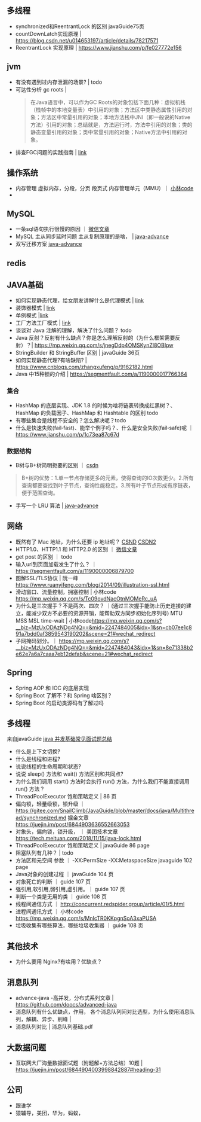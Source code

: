 

## 多线程
- synchronized和ReentrantLock 的区别  javaGuide75页
- countDownLatch实现原理 | <https://blog.csdn.net/u014653197/article/details/78217571>
- ReentrantLock 实现原理 | <https://www.jianshu.com/p/fe027772e156>



## jvm
- 有没有遇到过内存泄漏的场景? | todo
- 可达性分析 gc roots | 
  > 在Java语言中，可以作为GC Roots的对象包括下面几种：虚拟机栈（栈帧中的本地变量表）中引用的对象；方法区中类静态属性引用的对象；方法区中常量引用的对象；本地方法栈中JNI（即一般说的Native方法）引用的对象；总结就是，方法运行时，方法中引用的对象；类的静态变量引用的对象；类中常量引用的对象；Native方法中引用的对象。
- 排查FGC问题的实践指南 | [link](https://mp.weixin.qq.com/s/P8s3kuceBNovUP5adXpFCQ)


## 操作系统
- 内存管理 虚拟内存，分段，分页 段页式 内存管理单元（MMU）｜ [小林code](https://mp.weixin.qq.com/s?__biz=MzUxODAzNDg4NQ==&mid=2247485033&idx=1&sn=bf9ba7aca126ad186922c57a96928593&scene=21#wechat_redirect)
- 


## MySQL
- 一条sql语句执行很慢的原因 ｜ [微信文章](https://mp.weixin.qq.com/s?__biz=Mzg2OTA0Njk0OA==&mid=2247485185&idx=1&sn=66ef08b4ab6af5757792223a83fc0d45&chksm=cea248caf9d5c1dc72ec8a281ec16aa3ec3e8066dbb252e27362438a26c33fbe842b0e0adf47&token=79317275&lang=zh_CN%23rd)
- MySQL 主从同步延时问题  主从复制原理的是啥， | [java-advance](https://github.com/doocs/advanced-java/blob/master/docs/high-concurrency/mysql-read-write-separation.md)
- 双写迁移方案 [java-advance](https://github.com/doocs/advanced-java/blob/master/docs/high-concurrency/database-shard-dynamic-expand.md)


## redis



## JAVA基础

- 如何实现静态代理，给女朋友讲解什么是代理模式  | [link](https://mp.weixin.qq.com/s?__biz=MzI4Njg5MDA5NA==&mid=2247484222&idx=1&sn=5191aca33f7b331adaef11c5e07df468&chksm=ebd7423fdca0cb29cdc59b4c79afcda9a44b9206806d2212a1b807c9f5879674934c37c250a1&scene=21###wechat_redirect)
- 装饰器模式 | [link](https://mp.weixin.qq.com/s?__biz=MzI4Njg5MDA5NA==&mid=2247484226&idx=1&sn=a354d872978fc5db79a012c27ab5277f&chksm=ebd74243dca0cb5515fcad1ecfeda6a329be38c30a82a1325a5a19e7f62b0fa3c74069eed24d&scene=158#rd)
- 单例模式 |[link](https://mp.weixin.qq.com/s?__biz=MzI4Njg5MDA5NA==&mid=2247484239&idx=1&sn=6560be96e456b513cb1e4f78a740a258&chksm=ebd7424edca0cb584906fb97679cf2ca557f430fbc87d2c86ce0652d2e3c36c2528466942df5&scene=158#rd)
- 工厂方法工厂模式 | [link](https://mp.weixin.qq.com/s?__biz=MzI4Njg5MDA5NA==&mid=2247484243&idx=1&sn=972cbe6cdb578256e4d4771e7ca25de3&chksm=ebd74252dca0cb44419903758e8ca52d9ab287562f80be9365e305d6dcc2deaa45b40f9fd2e9&scene=158#rd)
- 谈谈对 Java 注解的理解，解决了什么问题？ todo
- Java 反射？反射有什么缺点？你是怎么理解反射的（为什么框架需要反射）？| <https://mp.weixin.qq.com/s/jnegDdp4OMSKynZl8OBIpw>
- StringBuilder 和 StringBuffer 区别 | javaGuide 36页
- 如何实现静态代理?有啥缺陷? | <https://www.cnblogs.com/zhangxufeng/p/9162182.html>
- Java 中15种锁的介绍 | <https://segmentfault.com/a/1190000017766364>
### 集合
- HashMap 的底层实现、JDK 1.8 的时候为啥将链表转换成红黑树？、HashMap 的负载因子、HashMap 和 Hashtable 的区别 todo
- 有哪些集合是线程不安全的？怎么解决呢？todo
- 什么是快速失败(fail‑fast)、能举个例子吗？、什么是安全失败(fail‑safe)呢 ｜ <https://www.jianshu.com/p/1c73ea87c67d>

### 数据结构
- B树与B+树简明扼要的区别  ｜ [csdn](https://blog.csdn.net/zhuanzhe117/article/details/78039692?utm_medium=distribute.pc_relevant.none-task-blog-BlogCommendFromMachineLearnPai2-1.nonecase&depth_1-utm_source=distribute.pc_relevant.none-task-blog-BlogCommendFromMachineLearnPai2-1.nonecase)
> B+树的优势：1.单一节点存储更多的元素，使得查询的IO次数更少。2.所有查询都要查找到叶子节点，查询性能稳定。3.所有叶子节点形成有序链表，便于范围查询。
- 手写一个 LRU 算法  | [java-advance](https://github.com/doocs/advanced-java/blob/master/docs/high-concurrency/redis-expiration-policies-and-lru.md)






## 网络
- 既然有了 Mac 地址，为什么还要 ip 地址呢？ [CSND](https://blog.csdn.net/John_62/article/details/68489417?utm_medium=distribute.pc_relevant.none-task-blog-BlogCommendFromMachineLearnPai2-1.nonecase&depth_1-utm_source=distribute.pc_relevant.none-task-blog-BlogCommendFromMachineLearnPai2-1.nonecase) [CSDN2](https://blog.csdn.net/qq_29996285/article/details/85213687)
- HTTP1.0、HTTP1.1 和 HTTP2.0 的区别  ｜ [微信文章](https://mp.weixin.qq.com/s/GICbiyJpINrHZ41u_4zT-A?)
- get post 的区别 ｜ todo
- 输入url到页面加载发生了什么？ ｜ <https://segmentfault.com/a/1190000006879700>
- 图解SSL/TLS协议 | 阮一峰 <https://www.ruanyifeng.com/blog/2014/09/illustration-ssl.html>
- 滑动窗口、流量控制，拥塞控制 |  小林code <https://mp.weixin.qq.com/s/Tc09ovdNacOtnMOMeRc_uA> 
- 为什么是三次握手？不是两次、四次？ ｜(通过三次握手能防止历史连接的建立，能减少双方不必要的资源开销，能帮助双方同步初始化序列号)
MTU MSS MSL time-wait | 小林code<https://mp.weixin.qq.com/s?__biz=MzUxODAzNDg4NQ==&mid=2247484005&idx=1&sn=cb07ee1c891a7bdd0af3859543190202&scene=21#wechat_redirect>
- 子网掩码划分。｜ <https://mp.weixin.qq.com/s?__biz=MzUxODAzNDg4NQ==&mid=2247484043&idx=1&sn=8e71338b2e62e7a6a7caaa7eb12defab&scene=21#wechat_redirect>





## Spring

- Spring AOP 和 IOC 的底层实现
- Spring Boot 了解不？和 Spring 啥区别？
- Spring Boot 的启动类源码有了解过吗


## 多线程

来自javaGuide  [java 并发基础常见面试题总结](https://github.com/Snailclimb/JavaGuide/blob/master/docs/java/Multithread/JavaConcurrencyBasicsCommonInterviewQuestionsSummary.md#8-%E4%BB%80%E4%B9%88%E6%98%AF%E7%BA%BF%E7%A8%8B%E6%AD%BB%E9%94%81%E5%A6%82%E4%BD%95%E9%81%BF%E5%85%8D%E6%AD%BB%E9%94%81)
- 什么是上下文切换?
- 什么是线程和进程?
- 说说线程的生命周期和状态?
- 说说 sleep() 方法和 wait() 方法区别和共同点?
- 为什么我们调用 start() 方法时会执行 run() 方法，为什么我们不能直接调用 run() 方法？
- ThreadPoolExecutor 饱和策略定义 | 86 页
- 偏向锁，轻量级锁，锁升级 ｜ <https://gitee.com/SnailClimb/JavaGuide/blob/master/docs/java/Multithread/synchronized.md>
掘金文章 <https://juejin.im/post/6844903636552663053>
- 对象头，偏向锁，锁升级，  ｜ 美团技术文章<https://tech.meituan.com/2018/11/15/java-lock.html>
- ThreadPoolExecutor 饱和策略定义 | javaGuide 86 page
- 阻塞队列有几种？ | todo
- 方法区和元空间 参数 ｜  -XX:PermSize  -XX:MetaspaceSize javaguide 102 page
- Java对象的创建过程 ｜ javaGuide 104 页
- 对象死亡的判断 ｜ guide 107 页
- 强引用,软引用,弱引用,虚引用。｜  guide 107 页
- 判断一个类是无用的类  ｜ guide 108 页
- 线程间通信方式 ｜ <http://concurrent.redspider.group/article/01/5.html>
- 进程间通讯方式 ｜ 小林code <https://mp.weixin.qq.com/s/MnIcTR0KKpgnSoA3xaPUSA>
- 垃圾收集有哪些算法，哪些垃圾收集器 ｜ guide 108 页



## 其他技术
- 为什么要用 Nginx?有啥用？优缺点？

## 消息队列
- advance-java -高并发，分布式系列文章  |  <https://github.com/doocs/advanced-java>
- 消息队列有什么优缺点，作用， 各个消息队列间对比选型，为什么使用消息队列，解耦、异步、削峰 |  
- 消息队列对比 | 消息队列基础.pdf


## 大数据问题
- 互联网大厂海量数据面试题（附题解+方法总结）10题 | <https://juejin.im/post/6844904003998842887#heading-31>



## 公司
- 跟谁学
- 猿辅导，美团，华为，蚂蚁，




















































































